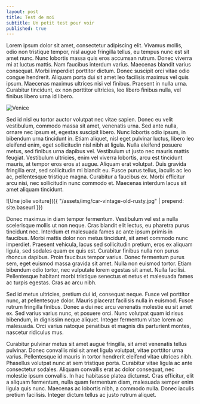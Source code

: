 ```yaml
---
layout: post
title: Test de moi
subtitle: Un petit test pour voir
published: true
---
```

Lorem ipsum dolor sit amet, consectetur adipiscing elit. Vivamus mollis, odio non tristique tempor, nisl augue fringilla tellus, eu tempus nunc est sit amet nunc. Nunc lobortis massa quis eros accumsan rutrum. Donec viverra mi at luctus mattis. Nam faucibus interdum varius. Maecenas blandit varius consequat. Morbi imperdiet porttitor dictum. Donec suscipit orci vitae odio congue hendrerit. Aliquam porta dui sit amet leo facilisis maximus vel quis ipsum. Maecenas maximus ultrices nisi vel finibus. Praesent in nulla urna. Curabitur tincidunt, ex non porttitor ultricies, leo libero finibus nulla, vel finibus libero urna id libero.

![Venice]( https://www.publicdomainpictures.net/pictures/300000/velka/venice-italy-travel-poster-15626778587Sq.jpg)

Sed id nisl eu tortor auctor volutpat nec vitae sapien. Donec eu velit vestibulum, commodo massa sit amet, venenatis urna. Sed ante nulla, ornare nec ipsum et, egestas suscipit libero. Nunc lobortis odio ipsum, in bibendum urna tincidunt in. Etiam aliquet, nisl eget pulvinar luctus, libero leo eleifend enim, eget sollicitudin nisl nibh at ligula. Nulla eleifend posuere metus, sed finibus urna dapibus vel. Vestibulum ut justo nec mauris mattis feugiat. Vestibulum ultricies, enim vel viverra lobortis, arcu est tincidunt mauris, at tempor eros eros at augue. Aliquam erat volutpat. Duis gravida fringilla erat, sed sollicitudin mi blandit eu. Fusce purus tellus, iaculis ac leo ac, pellentesque tristique magna. Curabitur a faucibus ex. Morbi efficitur arcu nisi, nec sollicitudin nunc commodo et. Maecenas interdum lacus sit amet aliquam tincidunt.

![Une jolie voiture]({{ "/assets/img/car-vintage-old-rusty.jpg" | prepend: site.baseurl }})

Donec maximus in diam tempor fermentum. Vestibulum vel est a nulla scelerisque mollis ut non neque. Cras blandit elit lectus, eu pharetra purus tincidunt nec. Interdum et malesuada fames ac ante ipsum primis in faucibus. Morbi mattis dolor non metus tincidunt, sit amet commodo nunc imperdiet. Praesent vehicula, lacus sed sollicitudin pretium, eros ex aliquam ligula, sed sodales quam ex quis est. Curabitur finibus nulla non purus rhoncus dapibus. Proin faucibus tempor varius. Donec fermentum purus sem, eget euismod massa gravida sit amet. Nulla non euismod tortor. Etiam bibendum odio tortor, nec vulputate lorem egestas sit amet. Nulla facilisi. Pellentesque habitant morbi tristique senectus et netus et malesuada fames ac turpis egestas. Cras ac arcu nibh.

Sed id metus ultricies, pretium dui id, consequat neque. Fusce vel porttitor nunc, at pellentesque dolor. Mauris placerat facilisis nulla in euismod. Fusce rutrum fringilla finibus. Donec a dui nec arcu venenatis molestie eu sit amet ex. Sed varius varius nunc, et posuere orci. Nunc volutpat quam id risus bibendum, in dignissim neque aliquet. Integer fermentum vitae lorem ac malesuada. Orci varius natoque penatibus et magnis dis parturient montes, nascetur ridiculus mus.

Curabitur pulvinar metus sit amet augue fringilla, sit amet venenatis tellus pulvinar. Donec convallis nisi sit amet ligula volutpat, vitae porttitor urna varius. Pellentesque id mauris in tortor hendrerit eleifend vitae ultrices nibh. Phasellus volutpat nunc at sem tristique porta. Curabitur vitae ligula ac ante consectetur sodales. Aliquam convallis erat ac dolor consequat, nec molestie ipsum convallis. In hac habitasse platea dictumst. Cras efficitur, elit a aliquam fermentum, nulla quam fermentum diam, malesuada semper enim ligula quis nunc. Maecenas ac lobortis nibh, a commodo nulla. Donec iaculis pretium facilisis. Integer dictum tellus ac justo rutrum aliquet. 
